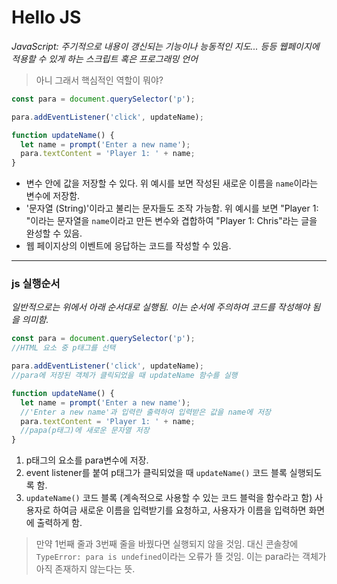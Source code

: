 # Hello JS 

*JavaScript: 주기적으로 내용이 갱신되는 기능이나 능동적인 지도... 등등 웹페이지에 적용할 수 있게 하는 스크립트 혹은 프로그래밍 언어*

> 아니 그래서 핵심적인 역할이 뭐야?

```javascript
const para = document.querySelector('p');

para.addEventListener('click', updateName);

function updateName() {
  let name = prompt('Enter a new name');
  para.textContent = 'Player 1: ' + name;
}
```

+ 변수 안에 값을 저장할 수 있다. 위 예시를 보면 작성된 새로운 이름을 ```name```이라는 변수에 저장함.
+ '문자열 (String)'이라고 불리는 문자들도 조작 가능함. 위 예시를 보면 "Player 1: "이라는 문자열을 ```name```이라고 만든 변수와 겹합하여 "Player 1: Chris"라는 글을 완성할 수 있음.
+ 웹 페이지상의 이벤트에 응답하는 코드를 작성할 수 있음.

------

### js 실행순서

*일반적으로는 위에서 아래 순서대로 실행됨. 이는 순서에 주의하여 코드를 작성해야 됨을 의미함.*

```javascript
const para = document.querySelector('p');
//HTML 요소 중 p태그를 선택

para.addEventListener('click', updateName);
//para에 저장된 객체가 클릭되었을 때 updateName 함수를 실행

function updateName() {
  let name = prompt('Enter a new name');
  //'Enter a new name'과 입력란 출력하여 입력받은 값을 name에 저장
  para.textContent = 'Player 1: ' + name;
  //papa(p태그)에 새로운 문자열 저장
}
```

1. p태그의 요소를 para변수에 저장.
2. event listener를 붙여 p태그가 클릭되었을 때 ```updateName()``` 코드 블록 실행되도록 함.
3. ```updateName()``` 코드 블록 (계속적으로 사용할 수 있는 코드 블럭을 함수라고 함) 사용자로 하여금 새로운 이름을 입력받기를 요청하고, 사용자가 이름을 입력하면 화면에 출력하게 함.

> 만약 1번째 줄과 3번째 줄을 바꿨다면 실행되지 않을 것임. 대신 콘솔창에 ```TypeError: para is undefined```이라는 오류가 뜰 것임. 이는 para라는 객체가 아직 존재하지 않는다는 뜻. 


